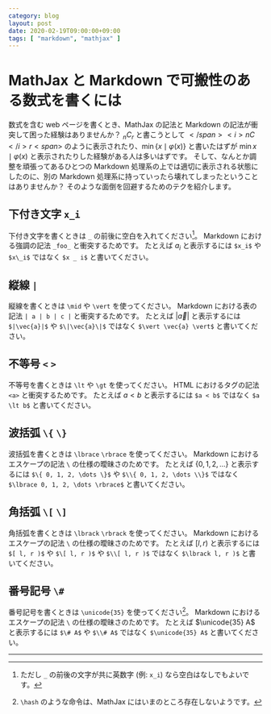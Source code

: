 ```yaml
---
category: blog
layout: post
date: 2020-02-19T09:00:00+09:00
tags: [ "markdown", "mathjax" ]
---
```


# MathJax と Markdown で可搬性のある数式を書くには

数式を含む web ページを書くとき、MathJax の記法と Markdown の記法が衝突して困った経験はありませんか？
${} _ n C _ r$ と書こうとして <span>$</span>{} <i>nC</i> r<span>$</span> のように表示されたり、$\min \lbrace x \mid \varphi(x) \rbrace$ と書いたはずが $\min x \mid \varphi(x)$ と表示されたりした経験がある人は多いはずです。
そして、なんとか調整を頑張ってあるひとつの Markdown 処理系の上では適切に表示される状態にしたのに、別の Markdown 処理系に持っていったら壊れてしまったということはありませんか？
そのような面倒を回避するためのテクを紹介します。

## 下付き文字 `x_i`

下付き文字を書くときは `_` の前後に空白を入れてください[^underscore]。
Markdown における強調の記法 `_foo_` と衝突するためです。
たとえば $a _ i$ と表示するには `$x_i$` や `$x\_i$` ではなく `$x _ i$` と書いてください。

## 縦線 `|`

縦線を書くときは `\mid` や `\vert` を使ってください。
Markdown における表の記法 `| a | b | c |` と衝突するためです。
たとえば $\vert \vec{a} \vert$ と表示するには `$|\vec{a}|$` や `$\|\vec{a}\|$` ではなく `$\vert \vec{a} \vert$` と書いてください。

## 不等号 `<` `>`

不等号を書くときは `\lt` や `\gt` を使ってください。
HTML におけるタグの記法 `<a>` と衝突するためです。
たとえば $a \lt b$ と表示するには `$a < b$` ではなく `$a \lt b$` と書いてください。

## 波括弧 `\{` `\}`

波括弧を書くときは `\lbrace` `\rbrace` を使ってください。
Markdown におけるエスケープの記法 `\` の仕様の曖昧さのためです。
たとえば $\lbrace 0, 1, 2, \dots \rbrace$ と表示するには `$\{ 0, 1, 2, \dots \}$` や `$\\{ 0, 1, 2, \dots \\}$` ではなく `$\lbrace 0, 1, 2, \dots \rbrace$` と書いてください。

## 角括弧 `\[` `\]`

角括弧を書くときは `\lbrack` `\rbrack` を使ってください。
Markdown におけるエスケープの記法 `\` の仕様の曖昧さのためです。
たとえば $\lbrack l, r )$ と表示するには `$[ l, r )$` や `$\[ l, r )$` や `$\\[ l, r )$` ではなく `$\lbrack l, r )$` と書いてください。

## 番号記号 `\#`

番号記号を書くときは `\unicode{35}` を使ってください[^hash]。
Markdown におけるエスケープの記法 `\` の仕様の曖昧さのためです。
たとえば $\unicode{35} A$ と表示するには `$\# A$` や `$\\# A$` ではなく `$\unicode{35} A$` と書いてください。

---

[^underscore]: ただし `_` の前後の文字が共に英数字 (例: `x_i`) なら空白はなしでもよいです。
[^hash]: `\hash` のような命令は、MathJax にはいまのところ存在しないようです。
